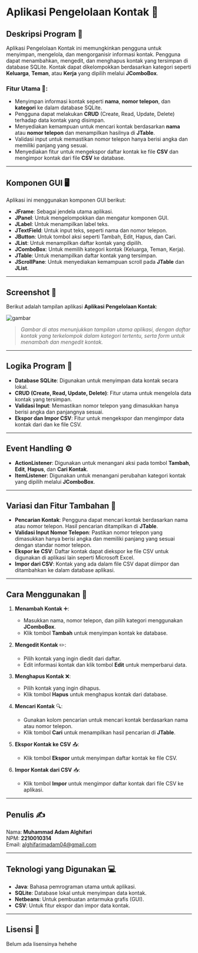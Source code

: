 # Aplikasi Pengelolaan Kontak 📱

## Deskripsi Program 📝


Aplikasi Pengelolaan Kontak ini memungkinkan pengguna untuk menyimpan, mengelola, dan mengorganisir informasi kontak. Pengguna dapat menambahkan, mengedit, dan menghapus kontak yang tersimpan di database SQLite. Kontak dapat dikelompokkan berdasarkan kategori seperti **Keluarga**, **Teman**, atau **Kerja** yang dipilih melalui **JComboBox**.

### Fitur Utama 🔧:
- Menyimpan informasi kontak seperti **nama**, **nomor telepon**, dan **kategori** ke dalam database SQLite.
- Pengguna dapat melakukan **CRUD** (Create, Read, Update, Delete) terhadap data kontak yang disimpan.
- Menyediakan kemampuan untuk mencari kontak berdasarkan **nama** atau **nomor telepon** dan menampilkan hasilnya di **JTable**.
- Validasi input untuk memastikan nomor telepon hanya berisi angka dan memiliki panjang yang sesuai.
- Menyediakan fitur untuk mengekspor daftar kontak ke file **CSV** dan mengimpor kontak dari file **CSV** ke database.

---

## Komponen GUI 🖥️

Aplikasi ini menggunakan komponen GUI berikut:

- **JFrame**: Sebagai jendela utama aplikasi.
- **JPanel**: Untuk mengelompokkan dan mengatur komponen GUI.
- **JLabel**: Untuk menampilkan label teks.
- **JTextField**: Untuk input teks, seperti nama dan nomor telepon.
- **JButton**: Untuk tombol aksi seperti Tambah, Edit, Hapus, dan Cari.
- **JList**: Untuk menampilkan daftar kontak yang dipilih.
- **JComboBox**: Untuk memilih kategori kontak (Keluarga, Teman, Kerja).
- **JTable**: Untuk menampilkan daftar kontak yang tersimpan.
- **JScrollPane**: Untuk menyediakan kemampuan scroll pada **JTable** dan **JList**.

---

## Screenshot 📸

Berikut adalah tampilan aplikasi **Aplikasi Pengelolaan Kontak**:

![gambar](https://github.com/user-attachments/assets/6b388f67-af22-4369-b958-95a1baf4fc3d)


> *Gambar di atas menunjukkan tampilan utama aplikasi, dengan daftar kontak yang terkelompok dalam kategori tertentu, serta form untuk menambah dan mengedit kontak.*

---

## Logika Program 🔄

- **Database SQLite**: Digunakan untuk menyimpan data kontak secara lokal.
- **CRUD (Create, Read, Update, Delete)**: Fitur utama untuk mengelola data kontak yang tersimpan.
- **Validasi Input**: Memastikan nomor telepon yang dimasukkan hanya berisi angka dan panjangnya sesuai.
- **Ekspor dan Impor CSV**: Fitur untuk mengekspor dan mengimpor data kontak dari dan ke file CSV.

---

## Event Handling ⚙️

- **ActionListener**: Digunakan untuk menangani aksi pada tombol **Tambah**, **Edit**, **Hapus**, dan **Cari Kontak**.
- **ItemListener**: Digunakan untuk menangani perubahan kategori kontak yang dipilih melalui **JComboBox**.

---

## Variasi dan Fitur Tambahan 🎉

- **Pencarian Kontak**: Pengguna dapat mencari kontak berdasarkan nama atau nomor telepon. Hasil pencarian ditampilkan di **JTable**.
- **Validasi Input Nomor Telepon**: Pastikan nomor telepon yang dimasukkan hanya berisi angka dan memiliki panjang yang sesuai dengan standar nomor telepon.
- **Ekspor ke CSV**: Daftar kontak dapat diekspor ke file CSV untuk digunakan di aplikasi lain seperti Microsoft Excel.
- **Impor dari CSV**: Kontak yang ada dalam file CSV dapat diimpor dan ditambahkan ke dalam database aplikasi.

---

## Cara Menggunakan 📖

1. **Menambah Kontak** ➕:
   - Masukkan nama, nomor telepon, dan pilih kategori menggunakan **JComboBox**.
   - Klik tombol **Tambah** untuk menyimpan kontak ke database.

2. **Mengedit Kontak** ✏️:
   - Pilih kontak yang ingin diedit dari daftar.
   - Edit informasi kontak dan klik tombol **Edit** untuk memperbarui data.

3. **Menghapus Kontak** ❌:
   - Pilih kontak yang ingin dihapus.
   - Klik tombol **Hapus** untuk menghapus kontak dari database.

4. **Mencari Kontak** 🔍:
   - Gunakan kolom pencarian untuk mencari kontak berdasarkan nama atau nomor telepon.
   - Klik tombol **Cari** untuk menampilkan hasil pencarian di **JTable**.

5. **Ekspor Kontak ke CSV** 📤:
   - Klik tombol **Ekspor** untuk menyimpan daftar kontak ke file CSV.

6. **Impor Kontak dari CSV** 📥:
   - Klik tombol **Impor** untuk mengimpor daftar kontak dari file CSV ke aplikasi.

---

## Penulis ✍️

Nama: **Muhammad Adam Alghifari**  
NPM: **2210010314**  
Email: [alghifarimadam04@gmail.com](mailto:alghifarimadam04@gmail.com)

---

## Teknologi yang Digunakan 💻

- **Java**: Bahasa pemrograman utama untuk aplikasi.
- **SQLite**: Database lokal untuk menyimpan data kontak.
- **Netbeans**: Untuk pembuatan antarmuka grafis (GUI).
- **CSV**: Untuk fitur ekspor dan impor data kontak.
  

---

## Lisensi 📜

Belum ada lisensinya hehehe
